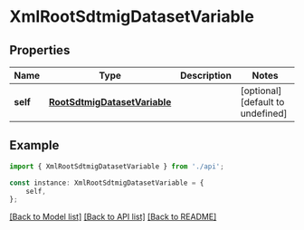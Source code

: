 # XmlRootSdtmigDatasetVariable


## Properties

Name | Type | Description | Notes
------------ | ------------- | ------------- | -------------
**self** | [**RootSdtmigDatasetVariable**](RootSdtmigDatasetVariable.md) |  | [optional] [default to undefined]

## Example

```typescript
import { XmlRootSdtmigDatasetVariable } from './api';

const instance: XmlRootSdtmigDatasetVariable = {
    self,
};
```

[[Back to Model list]](../README.md#documentation-for-models) [[Back to API list]](../README.md#documentation-for-api-endpoints) [[Back to README]](../README.md)
